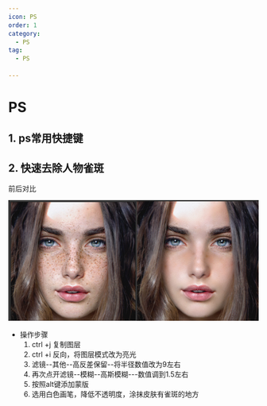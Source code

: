 ```yaml
---
icon: PS
order: 1
category:
  - PS
tag:
  - PS

---
```


# PS

## 1. ps常用快捷键



## 2. 快速去除人物雀斑

前后对比

![image-20240216152544297](PS.assets/image-20240216152544297.png)

- 操作步骤
  1. ctrl +j 复制图层
  2. ctrl +i 反向，将图层模式改为亮光
  3. 滤镜--其他--高反差保留--将半径数值改为9左右
  4. 再次点开滤镜--模糊--高斯模糊---数值调到1.5左右
  5. 按照alt键添加蒙版
  6. 选用白色画笔，降低不透明度，涂抹皮肤有雀斑的地方

